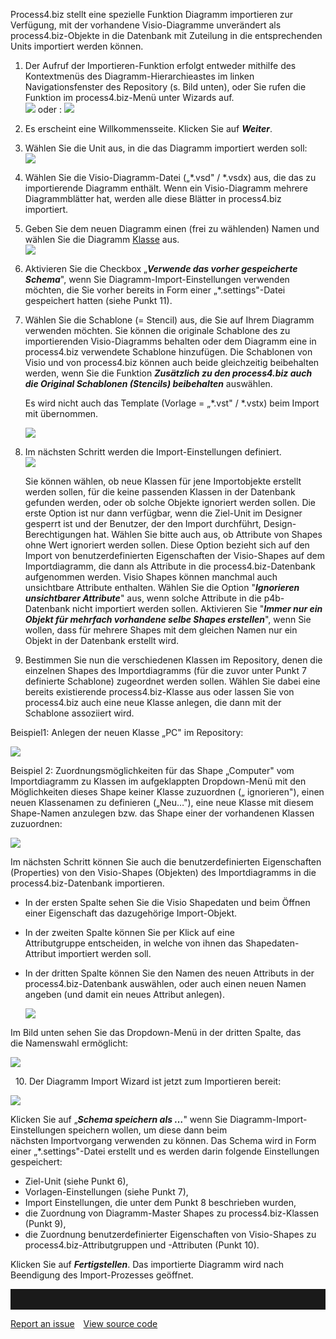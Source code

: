 Process4.biz stellt eine spezielle Funktion Diagramm importieren zur
Verfügung, mit der vorhandene Visio-Diagramme unverändert als
process4.biz-Objekte in die Datenbank mit Zuteilung in die
entsprechenden Units importiert werden können.

1.  Der Aufruf der Importieren-Funktion erfolgt entweder mithilfe des
    Kontextmenüs des Diagramm-Hierarchieastes im linken
    Navigationsfenster des Repository (s. Bild unten), oder Sie rufen
    die Funktion im process4.biz-Menü unter Wizards auf.  
    ![](//images.ctfassets.net/utx1h0gfm1om/4eXQgXQyLe8skMOqWoKgKm/adc7e24145d214c4a4e2a601c52a8057/1018748.png) oder :
    ![](//images.ctfassets.net/utx1h0gfm1om/32ffXNerryEA8KSmYuSk4o/3339ee3be88fca67ec565b13fe55e8a7/1018743.png)  
      
2.  Es erscheint eine Willkommensseite. Klicken Sie auf ***Weiter***.
3.  Wählen Sie die Unit aus, in die das Diagramm importiert werden
    soll:  
    ![](//images.ctfassets.net/utx1h0gfm1om/1VTIq8swxOwag6iWYq8MSK/74b56ac094be9a3d7cfa53c291faeaac/1018752.png)
4.  Wählen Sie die Visio-Diagramm-Datei („\*.vsd" / \*.vsdx) aus, die
    das zu importierende Diagramm enthält. Wenn ein Visio-Diagramm
    mehrere Diagrammblätter hat, werden alle diese Blätter in
    process4.biz importiert.
5.  Geben Sie dem neuen Diagramm einen (frei zu wählenden) Namen und
    wählen Sie die Diagramm [Klasse](Klasse) aus.  
    ![](//images.ctfassets.net/utx1h0gfm1om/1ZlvPgLH72cCCm04MsOiSe/f3d36d44bfd695d543da762d319291cb/1018771.png)
6.  Aktivieren Sie die Checkbox „***Verwende das vorher gespeicherte
    Schema***", wenn Sie Diagramm-Import-Einstellungen verwenden
    möchten, die Sie vorher bereits in Form einer „\*.settings"-Datei
    gespeichert hatten (siehe Punkt 11).
7.  Wählen Sie die Schablone (= Stencil) aus, die Sie auf Ihrem Diagramm
    verwenden möchten. Sie können die originale Schablone des zu
    importierenden Visio-Diagramms behalten oder dem Diagramm eine in
    process4.biz verwendete Schablone hinzufügen. Die Schablonen von
    Visio und von process4.biz können auch beide gleichzeitig
    beibehalten werden, wenn Sie die Funktion ***Zusätzlich zu den
    process4.biz auch die Original Schablonen (Stencils) beibehalten***
    auswählen. 

    Es wird nicht auch das Template (Vorlage = „\*.vst" / \*.vstx) beim
    Import mit übernommen.

    ![](//images.ctfassets.net/utx1h0gfm1om/5jemh8ZV0WIOM64W2eOEAS/57024579135549a5fba72dd1c7a05266/1018765.png)

8.  Im nächsten Schritt werden die Import-Einstellungen definiert.  
    ![](//images.ctfassets.net/utx1h0gfm1om/1KhahFLq0A8WYGuQ6uQ4SG/26f49e782fc9969bce513b2a708b696e/1018705.png)

    Sie können wählen, ob neue Klassen für jene Importobjekte erstellt
    werden sollen, für die keine passenden Klassen in der Datenbank
    gefunden werden, oder ob solche Objekte ignoriert werden sollen. Die
    erste Option ist nur dann verfügbar, wenn die Ziel-Unit im Designer
    gesperrt ist und der Benutzer, der den Import durchführt,
    Design-Berechtigungen hat. Wählen Sie bitte auch aus, ob Attribute
    von Shapes ohne Wert ignoriert werden sollen. Diese Option bezieht
    sich auf den Import von benutzerdefinierten Eigenschaften der
    Visio-Shapes auf dem Importdiagramm, die dann als Attribute in die
    process4.biz-Datenbank aufgenommen werden. Visio Shapes können
    manchmal auch unsichtbare Attribute enthalten. Wählen Sie die Option
    "***Ignorieren unsichtbarer Attribute***" aus, wenn solche Attribute
    in die p4b-Datenbank nicht importiert werden sollen. Aktivieren Sie
    "***Immer nur ein Objekt für mehrfach vorhandene selbe Shapes
    erstellen***", wenn Sie wollen, dass für mehrere Shapes mit dem
    gleichen Namen nur ein Objekt in der Datenbank erstellt wird.

9.  Bestimmen Sie nun die verschiedenen Klassen im Repository, denen die
    einzelnen Shapes des Importdiagramms (für die zuvor unter Punkt 7
    definierte Schablone) zugeordnet werden sollen. Wählen Sie dabei
    eine bereits existierende process4.biz-Klasse aus oder lassen Sie
    von process4.biz auch eine neue Klasse anlegen, die dann mit der
    Schablone assoziiert wird.

Beispiel1: Anlegen der neuen Klasse „PC" im Repository:

![](//images.ctfassets.net/utx1h0gfm1om/3yqC0AvFqwIQkmqoWW6Cq6/bfef4bcbee6ae0812f7539fe26edab85/1018715.png)

Beispiel 2: Zuordnungsmöglichkeiten für das Shape „Computer" vom
Importdiagramm zu Klassen im aufgeklappten Dropdown-Menü mit den
Möglichkeiten dieses Shape keiner Klasse zuzuordnen („ ignorieren"),
einen neuen Klassenamen zu definieren („Neu…"), eine neue Klasse mit
diesem Shape-Namen anzulegen bzw. das Shape einer der vorhandenen
Klassen zuzuordnen:

![](//images.ctfassets.net/utx1h0gfm1om/7AGKBNR052SaImAmCk0yQs/cb01a9f0cab1c64f19fbda5b5e9fdc70/1018729.png)

Im nächsten Schritt können Sie auch die benutzerdefinierten
Eigenschaften (Properties) von den Visio-Shapes (Objekten) des
Importdiagramms in die process4.biz-Datenbank importieren.

-   In der ersten Spalte sehen Sie die Visio Shapedaten und beim Öffnen
    einer Eigenschaft das dazugehörige Import-Objekt.
-   In der zweiten Spalte können Sie per Klick auf eine
    Attributgruppe entscheiden, in welche von ihnen das
    Shapedaten-Attribut importiert werden soll.
-   In der dritten Spalte können Sie den Namen des neuen Attributs in
    der process4.biz-Datenbank auswählen, oder auch einen neuen Namen
    angeben (und damit ein neues Attribut anlegen).  
      
    ![](//images.ctfassets.net/utx1h0gfm1om/4SzDi1P4BWGQQe2aeyM8Ak/7951c047fe396e86605c801dcfe05835/1018725.png)

Im Bild unten sehen Sie das Dropdown-Menü in der dritten Spalte, das
die Namenswahl ermöglicht:

![](//images.ctfassets.net/utx1h0gfm1om/9QdvBI9kd2o2uM0yKsEwg/ec27f5db252e628f63ef42c5a9755e2c/1018393.png)

  10. Der Diagramm Import Wizard ist jetzt zum Importieren bereit: 

![](//images.ctfassets.net/utx1h0gfm1om/54lhS51FL2AmyeM8gQQeo6/67dd8e8a591d5ae7820b0e9807ae00fd/1018389.png)

Klicken Sie auf „***Schema speichern als …***" wenn
Sie Diagramm-Import-Einstellungen speichern wollen, um diese dann beim
nächsten Importvorgang verwenden zu können. Das Schema wird in Form
einer „\*.settings"-Datei erstellt und es werden darin folgende
Einstellungen gespeichert: 

-   Ziel-Unit (siehe Punkt 6),
-   Vorlagen-Einstellungen (siehe Punkt 7),
-   Import Einstellungen, die unter dem Punkt 8 beschrieben wurden,
-   die Zuordnung von Diagramm-Master Shapes zu process4.biz-Klassen
    (Punkt 9),
-   die Zuordnung benutzerdefinierter Eigenschaften von Visio-Shapes zu
    process4.biz-Attributgruppen und -Attributen (Punkt 10). 

Klicken Sie auf ***Fertigstellen***. Das importierte Diagramm wird nach
Beendigung des Import-Prozesses geöffnet.


<hr style="padding-top:2rem" />
<a href="https://github.com/process4/docs/issues" target="_blank" class="bgw btn btn-primary btn-lg shadow-sm">Report an issue</a>
<a href="https://github.com/process4/docs" target="_blank" class="bgw btn btn-primary btn-lg shadow-sm" style="margin-left:10px;">View source code</a>